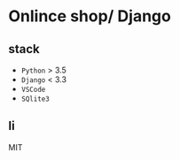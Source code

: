 # Onlince shop/ Django

## stack
* `Python` > 3.5
* `Django` < 3.3
* `VSCode`
* `SQlite3`

## li

MIT
